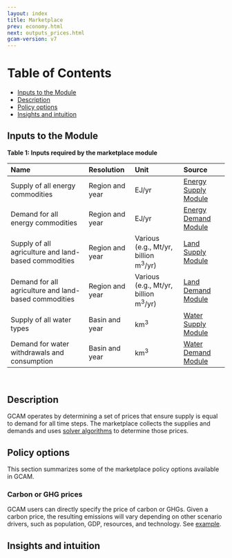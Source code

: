```yaml
---
layout: index
title: Marketplace
prev: economy.html
next: outputs_prices.html
gcam-version: v7 
---
```


# Table of Contents

- [Inputs to the Module](#inputs-to-the-module)
- [Description](#description)
- [Policy options](#policy-options)
- [Insights and intuition](#insights-and-intuition)

## Inputs to the Module
**Table 1: Inputs required by the marketplace module**

| Name | Resolution | Unit | Source |
| :--- | :--- | :--- | :--- |
| Supply of all energy commodities | Region and year  | EJ/yr | [Energy Supply Module](supply_energy.html) |
| Demand for all energy commodities | Region and year  | EJ/yr | [Energy Demand Module](demand_energy.html) |
| Supply of all agriculture and land-based commodities | Region and year  | Various (e.g., Mt/yr, billion m<sup>3</sup>/yr) | [Land Supply Module](supply_land.html) |
| Demand for all agriculture and land-based commodities | Region and year  | Various (e.g., Mt/yr, billion m<sup>3</sup>/yr) | [Land Demand Module](demand_land.html) |
| Supply of all water types | Basin and year  | km<sup>3</sup> | [Water Supply Module](supply_water.html) |
| Demand for water withdrawals and consumption | Basin and year  | km<sup>3</sup> | [Water Demand Module](demand_water.html) |

<br/>

## Description

GCAM operates by determining a set of prices that ensure supply is equal to demand for all time steps. The marketplace collects the supplies and demands and uses [solver algorithms](solver.html) to determine those prices.

## Policy options 

This section summarizes some of the marketplace policy options available in GCAM. 

### Carbon or GHG prices

GCAM users can directly specify the price of carbon or GHGs. Given a carbon price, the resulting emissions will vary depending on other scenario drivers, such as population, GDP, resources, and technology. See [example](policies_examples.html#carbon-price).

## Insights and intuition

